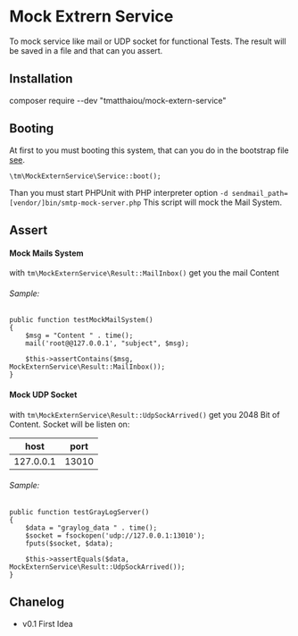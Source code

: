 Mock Extrern Service
====================

To mock service like mail or UDP socket for functional Tests.
The result will be saved in a file and that can you assert.

Installation
------------
composer require --dev "tmatthaiou/mock-extern-service"

Booting
-------

At first to you must booting this system, that can you do in the bootstrap file [see](tests/bootstrap.php).

    \tm\MockExternService\Service::boot();
    
Than you must start PHPUnit with PHP interpreter option `-d sendmail_path=[vendor/]bin/smtp-mock-server.php`
This script will mock the Mail System.

Assert
------

#### Mock Mails System

with `tm\MockExternService\Result::MailInbox()` get you the mail Content

###### Sample:

    public function testMockMailSystem()
    {
        $msg = "Content " . time();
        mail('root@@127.0.0.1', "subject", $msg);
        
        $this->assertContains($msg, MockExternService\Result::MailInbox());
    }
    
#### Mock UDP Socket

with `tm\MockExternService\Result::UdpSockArrived()` get you 2048 Bit of Content.
Socket will be listen on:

|   host    |  port |
|:---------:|:-----:|
| 127.0.0.1 | 13010 |
    

###### Sample:

    public function testGrayLogServer()
    {
        $data = "graylog_data " . time();
        $socket = fsockopen('udp://127.0.0.1:13010');
        fputs($socket, $data);

        $this->assertEquals($data, MockExternService\Result::UdpSockArrived());
    }
    
Chanelog
--------

- v0.1 First Idea